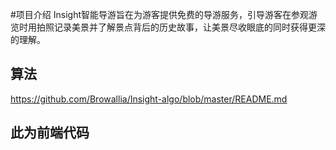 #项目介绍
Insight智能导游旨在为游客提供免费的导游服务，引导游客在参观游览时用拍照记录美景并了解景点背后的历史故事，让美景尽收眼底的同时获得更深的理解。

## 算法
https://github.com/Browallia/Insight-algo/blob/master/README.md

## 此为前端代码
